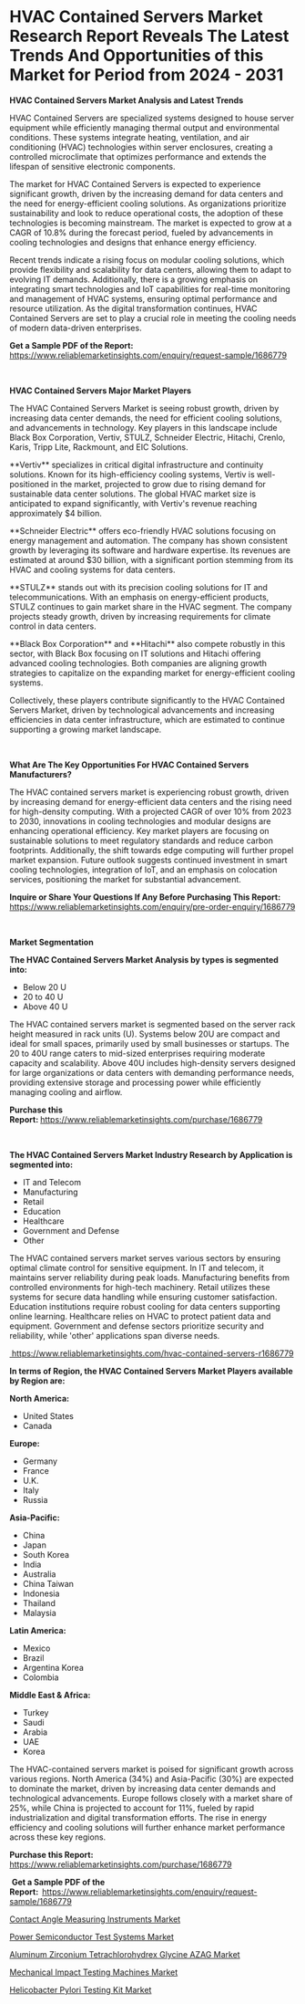<p><h1>HVAC Contained Servers Market Research Report Reveals The Latest Trends And Opportunities of this Market for Period from 2024 - 2031</h1></p><p><strong>HVAC Contained Servers Market Analysis and Latest Trends</strong></p>
<p><p>HVAC Contained Servers are specialized systems designed to house server equipment while efficiently managing thermal output and environmental conditions. These systems integrate heating, ventilation, and air conditioning (HVAC) technologies within server enclosures, creating a controlled microclimate that optimizes performance and extends the lifespan of sensitive electronic components. </p><p>The market for HVAC Contained Servers is expected to experience significant growth, driven by the increasing demand for data centers and the need for energy-efficient cooling solutions. As organizations prioritize sustainability and look to reduce operational costs, the adoption of these technologies is becoming mainstream. The market is expected to grow at a CAGR of 10.8% during the forecast period, fueled by advancements in cooling technologies and designs that enhance energy efficiency. </p><p>Recent trends indicate a rising focus on modular cooling solutions, which provide flexibility and scalability for data centers, allowing them to adapt to evolving IT demands. Additionally, there is a growing emphasis on integrating smart technologies and IoT capabilities for real-time monitoring and management of HVAC systems, ensuring optimal performance and resource utilization. As the digital transformation continues, HVAC Contained Servers are set to play a crucial role in meeting the cooling needs of modern data-driven enterprises.</p></p>
<p><strong>Get a Sample PDF of the Report:&nbsp;</strong> <a href="https://www.reliablemarketinsights.com/enquiry/request-sample/1686779?utm_campaign=1589&utm_medium=2&utm_source=Github&utm_content=ia&utm_term=16102024&utm_id=hvac-contained-servers">https://www.reliablemarketinsights.com/enquiry/request-sample/1686779</a></p>
<p>&nbsp;</p>
<p><strong>HVAC Contained Servers Major Market Players</strong></p>
<p><p>The HVAC Contained Servers Market is seeing robust growth, driven by increasing data center demands, the need for efficient cooling solutions, and advancements in technology. Key players in this landscape include Black Box Corporation, Vertiv, STULZ, Schneider Electric, Hitachi, Crenlo, Karis, Tripp Lite, Rackmount, and EIC Solutions.</p><p>**Vertiv** specializes in critical digital infrastructure and continuity solutions. Known for its high-efficiency cooling systems, Vertiv is well-positioned in the market, projected to grow due to rising demand for sustainable data center solutions. The global HVAC market size is anticipated to expand significantly, with Vertiv's revenue reaching approximately $4 billion.</p><p>**Schneider Electric** offers eco-friendly HVAC solutions focusing on energy management and automation. The company has shown consistent growth by leveraging its software and hardware expertise. Its revenues are estimated at around $30 billion, with a significant portion stemming from its HVAC and cooling systems for data centers.</p><p>**STULZ** stands out with its precision cooling solutions for IT and telecommunications. With an emphasis on energy-efficient products, STULZ continues to gain market share in the HVAC segment. The company projects steady growth, driven by increasing requirements for climate control in data centers.</p><p>**Black Box Corporation** and **Hitachi** also compete robustly in this sector, with Black Box focusing on IT solutions and Hitachi offering advanced cooling technologies. Both companies are aligning growth strategies to capitalize on the expanding market for energy-efficient cooling systems.</p><p>Collectively, these players contribute significantly to the HVAC Contained Servers Market, driven by technological advancements and increasing efficiencies in data center infrastructure, which are estimated to continue supporting a growing market landscape.</p></p>
<p>&nbsp;</p>
<p><strong>What Are The Key Opportunities For HVAC Contained Servers Manufacturers?</strong></p>
<p><p>The HVAC contained servers market is experiencing robust growth, driven by increasing demand for energy-efficient data centers and the rising need for high-density computing. With a projected CAGR of over 10% from 2023 to 2030, innovations in cooling technologies and modular designs are enhancing operational efficiency. Key market players are focusing on sustainable solutions to meet regulatory standards and reduce carbon footprints. Additionally, the shift towards edge computing will further propel market expansion. Future outlook suggests continued investment in smart cooling technologies, integration of IoT, and an emphasis on colocation services, positioning the market for substantial advancement.</p></p>
<p><strong>Inquire or Share Your Questions If Any Before Purchasing This Report:</strong> <a href="https://www.reliablemarketinsights.com/enquiry/pre-order-enquiry/1686779?utm_campaign=1589&utm_medium=2&utm_source=Github&utm_content=ia&utm_term=16102024&utm_id=hvac-contained-servers">https://www.reliablemarketinsights.com/enquiry/pre-order-enquiry/1686779</a></p>
<p>&nbsp;</p>
<p><strong>Market Segmentation</strong></p>
<p><strong>The HVAC Contained Servers Market Analysis by types is segmented into:</strong></p>
<p><ul><li>Below 20 U</li><li>20 to 40 U</li><li>Above 40 U</li></ul></p>
<p><p>The HVAC contained servers market is segmented based on the server rack height measured in rack units (U). Systems below 20U are compact and ideal for small spaces, primarily used by small businesses or startups. The 20 to 40U range caters to mid-sized enterprises requiring moderate capacity and scalability. Above 40U includes high-density servers designed for large organizations or data centers with demanding performance needs, providing extensive storage and processing power while efficiently managing cooling and airflow.</p></p>
<p><strong>Purchase this Report:&nbsp;</strong><a href="https://www.reliablemarketinsights.com/purchase/1686779?utm_campaign=1589&utm_medium=2&utm_source=Github&utm_content=ia&utm_term=16102024&utm_id=hvac-contained-servers">https://www.reliablemarketinsights.com/purchase/1686779</a></p>
<p>&nbsp;</p>
<p><strong>The HVAC Contained Servers Market Industry Research by Application is segmented into:</strong></p>
<p><ul><li>IT and Telecom</li><li>Manufacturing</li><li>Retail</li><li>Education</li><li>Healthcare</li><li>Government and Defense</li><li>Other</li></ul></p>
<p><p>The HVAC contained servers market serves various sectors by ensuring optimal climate control for sensitive equipment. In IT and telecom, it maintains server reliability during peak loads. Manufacturing benefits from controlled environments for high-tech machinery. Retail utilizes these systems for secure data handling while ensuring customer satisfaction. Education institutions require robust cooling for data centers supporting online learning. Healthcare relies on HVAC to protect patient data and equipment. Government and defense sectors prioritize security and reliability, while 'other' applications span diverse needs.</p></p>
<p><a href="https://www.reliablemarketinsights.com/hvac-contained-servers-r1686779?utm_campaign=1589&utm_medium=2&utm_source=Github&utm_content=ia&utm_term=16102024&utm_id=hvac-contained-servers">&nbsp;https://www.reliablemarketinsights.com/hvac-contained-servers-r1686779</a></p>
<p><strong>In terms of Region, the HVAC Contained Servers Market Players available by Region are:</strong></p>
<p>
    <p> <strong> North America: </strong>
        <ul>
            <li>United States</li>
            <li>Canada</li>
        </ul>
        </p> 
    <p> <strong> Europe: </strong>
        <ul>
            <li>Germany</li>
            <li>France</li>
            <li>U.K.</li>
            <li>Italy</li>
            <li>Russia</li>
        </ul>
        </p> 
    <p> <strong> Asia-Pacific: </strong>
        <ul>
            <li>China</li>
            <li>Japan</li>
            <li>South Korea</li>
            <li>India</li>
            <li>Australia</li>
            <li>China Taiwan</li>
            <li>Indonesia</li>
            <li>Thailand</li>
            <li>Malaysia</li>
        </ul>
        </p> 
    <p> <strong> Latin America: </strong>
        <ul>
            <li>Mexico</li>
            <li>Brazil</li>
            <li>Argentina Korea</li>
            <li>Colombia</li>
        </ul>
        </p> 
    <p> <strong> Middle East & Africa: </strong>
        <ul>
            <li>Turkey</li>
            <li>Saudi</li>
            <li>Arabia</li>
            <li>UAE</li>
            <li>Korea</li>
        </ul>
    </p>
    </p>
<p><p>The HVAC-contained servers market is poised for significant growth across various regions. North America (34%) and Asia-Pacific (30%) are expected to dominate the market, driven by increasing data center demands and technological advancements. Europe follows closely with a market share of 25%, while China is projected to account for 11%, fueled by rapid industrialization and digital transformation efforts. The rise in energy efficiency and cooling solutions will further enhance market performance across these key regions.</p></p>
<p><strong>Purchase this Report: </strong><a href="https://www.reliablemarketinsights.com/purchase/1686779?utm_campaign=1589&utm_medium=2&utm_source=Github&utm_content=ia&utm_term=16102024&utm_id=hvac-contained-servers">https://www.reliablemarketinsights.com/purchase/1686779</a></p>
<p>&nbsp;<strong>Get a Sample PDF of the Report:&nbsp;&nbsp;</strong><a href="https://www.reliablemarketinsights.com/enquiry/request-sample/1686779?utm_campaign=1589&utm_medium=2&utm_source=Github&utm_content=ia&utm_term=16102024&utm_id=hvac-contained-servers">https://www.reliablemarketinsights.com/enquiry/request-sample/1686779</a></p>
<p><strong></strong></p>
<p><p><a href="https://www.linkedin.com/pulse/global-contact-angle-measuring-instruments-market-sector2024--urajc?trk=public_post_embed_feed-article-content&utm_campaign=1589&utm_medium=2&utm_source=Github&utm_content=ia&utm_term=16102024&utm_id=hvac-contained-servers">Contact Angle Measuring Instruments Market</a></p><p><a href="https://www.linkedin.com/pulse/driving-forces-global-power-semiconductor-test-systems-market-jxzrc?trk=public_post_embed_feed-article-content&utm_campaign=1589&utm_medium=2&utm_source=Github&utm_content=ia&utm_term=16102024&utm_id=hvac-contained-servers">Power Semiconductor Test Systems Market</a></p><p><a href="https://github.com/NarcisoFerry/Market-Research-Report-List-1/blob/main/aluminum-zirconium-tetrachlorohydrex-glycine-azag-market.md?utm_campaign=1589&utm_medium=2&utm_source=Github&utm_content=ia&utm_term=16102024&utm_id=hvac-contained-servers">Aluminum Zirconium Tetrachlorohydrex Glycine AZAG Market</a></p><p><a href="https://www.linkedin.com/pulse/mechanical-impact-testing-machines-market-trends-growth-outlook-6lkkc?trk=public_post_embed_feed-article-content&utm_campaign=1589&utm_medium=2&utm_source=Github&utm_content=ia&utm_term=16102024&utm_id=hvac-contained-servers">Mechanical Impact Testing Machines Market</a></p><p><a href="https://www.linkedin.com/pulse/emerging-opportunities-challenges-global-helicobacter-pylori-b9dzc?trk=public_post_embed_feed-article-content&utm_campaign=1589&utm_medium=2&utm_source=Github&utm_content=ia&utm_term=16102024&utm_id=hvac-contained-servers">Helicobacter Pylori Testing Kit Market</a></p></p>